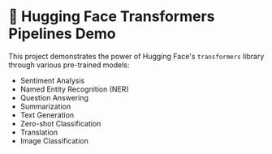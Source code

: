 # 🤗 Hugging Face Transformers Pipelines Demo

This project demonstrates the power of Hugging Face's `transformers` library through various pre-trained models:
- Sentiment Analysis
- Named Entity Recognition (NER)
- Question Answering
- Summarization
- Text Generation
- Zero-shot Classification
- Translation
- Image Classification

